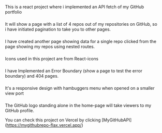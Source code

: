 #

This is a react project where i implemented an API fetch of my GitHub portfolio

###

It will show a page with a list of 4 repos out of my repositories on GitHub, so i have initiated pagination to take you to other pages.

###

I have created another page showing data for a single repo clicked from the page showing my repos using nested routes.

###

Icons used in this project are from React-icons

###

I have Implemented an Error Boundary (show a page to test the error boundary) and 404 pages.

###

It's a responsive design with hambuggers menu when opened on a smaller view port

###

The GitHub logo standing alone in the home-page will take viewers to my GitHub profile.

You can check this project on Vercel by clicking [MyGitHubAPI] (https://mygithubrepo-flax.vercel.app/)
